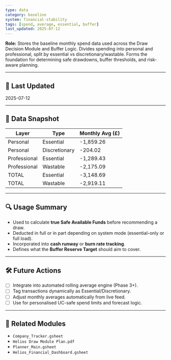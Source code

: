```yaml
---
type: data
category: baseline
system: financial-stability
tags: [spend, average, essential, buffer]
last_updated: 2025-07-12
---
```



**Role:** Stores the baseline monthly spend data used across the Draw Decision Module and Buffer Logic. Divides spending into personal and professional, split by essential vs discretionary/wastable. Forms the foundation for determining safe drawdowns, buffer thresholds, and risk-aware planning.

---

## 📅 Last Updated
2025-07-12

---

## 🧮 Data Snapshot

| Layer        | Type           | Monthly Avg (£) |
|--------------|----------------|------------------|
| Personal     | Essential      | -1,859.26        |
| Personal     | Discretionary  | -204.02          |
| Professional | Essential      | -1,289.43        |
| Professional | Wastable       | -2,175.09        |
| TOTAL        | Essential      | -3,148.69        |
| TOTAL        | Wastable       | -2,919.11        |

---

## 🔍 Usage Summary

- Used to calculate **true Safe Available Funds** before recommending a draw.
- Deducted in full or in part depending on system mode (essential-only or full load).
- Incorporated into **cash runway** or **burn rate tracking**.
- Defines what the **Buffer Reserve Target** should aim to cover.

---

## 🛠️ Future Actions

- [ ] Integrate into automated rolling average engine (Phase 3+).
- [ ] Tag transactions dynamically as Essential/Discretionary.
- [ ] Adjust monthly averages automatically from live feed.
- [ ] Use for personalised UC-safe spend limits and forecast logic.

---

## 🧷 Related Modules

- `Company_Tracker.gsheet`
- `Helios Draw Module Plan.pdf`
- `Planner_Main.gsheet`
- `Helios_Financial_Dashboard.gsheet`
